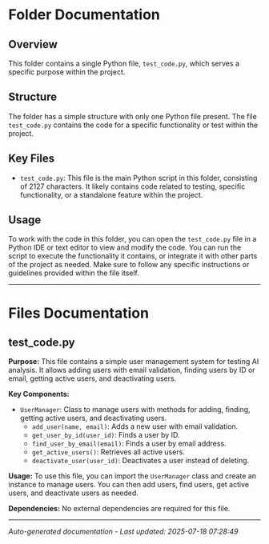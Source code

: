 # Folder Documentation

## Overview
This folder contains a single Python file, `test_code.py`, which serves a specific purpose within the project.

## Structure
The folder has a simple structure with only one Python file present. The file `test_code.py` contains the code for a specific functionality or test within the project.

## Key Files
- `test_code.py`: This file is the main Python script in this folder, consisting of 2127 characters. It likely contains code related to testing, specific functionality, or a standalone feature within the project.

## Usage
To work with the code in this folder, you can open the `test_code.py` file in a Python IDE or text editor to view and modify the code. You can run the script to execute the functionality it contains, or integrate it with other parts of the project as needed. Make sure to follow any specific instructions or guidelines provided within the file itself.

---

# Files Documentation

## test_code.py

**Purpose:** This file contains a simple user management system for testing AI analysis. It allows adding users with email validation, finding users by ID or email, getting active users, and deactivating users.

**Key Components:**
- `UserManager`: Class to manage users with methods for adding, finding, getting active users, and deactivating users.
    - `add_user(name, email)`: Adds a new user with email validation.
    - `get_user_by_id(user_id)`: Finds a user by ID.
    - `find_user_by_email(email)`: Finds a user by email address.
    - `get_active_users()`: Retrieves all active users.
    - `deactivate_user(user_id)`: Deactivates a user instead of deleting.

**Usage:** To use this file, you can import the `UserManager` class and create an instance to manage users. You can then add users, find users, get active users, and deactivate users as needed.

**Dependencies:** No external dependencies are required for this file.

---
*Auto-generated documentation - Last updated: 2025-07-18 07:28:49*
